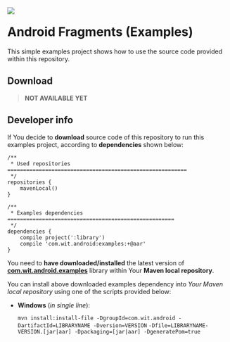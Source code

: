 <a href="http://www.android.com/">
<img align="left" src="http://github.wolf-itechnologies.com/images/wit/android/global/icons/wit_ic_android_examples_100.png" />
</a>

Android Fragments (Examples)
===============

This simple examples project shows how to use the source code provided within this repository.

## Download ##
> **NOT AVAILABLE YET**
<!--<a href="https://play.google.com/store/apps/details?id=com.wit.android.PACKAGE_NAME">
  <img alt="Get it on Google Play" src="https://developer.android.com/images/brand/en_generic_rgb_wo_45.png" />
</a>-->

## Developer info ##

If You decide to **download** source code of this repository to run this examples project, according to **dependencies** shown below:

	/**
	 * Used repositories =========================================================
	 */
	repositories {
	    mavenLocal()
	}
	
	/**
	 * Examples dependencies =====================================================
	 */
	dependencies {
	    compile project(':library')
	    compile 'com.wit.android:examples:+@aar'
	}

You need to **have downloaded/installed** the latest version of [**com.wit.android.examples**](https://github.com/Wolf-ITechnologies/maven_android_repository/tree/master/examples "Go to download page") library within Your **Maven local repository**.

You can install above downloaded examples dependency into _Your Maven local repository_ using one of the scripts provided below:

* <b>Windows</b> (<i>in single line</i>):

	``mvn install:install-file -DgroupId=com.wit.android -DartifactId=LIBRARYNAME -Dversion=VERSION``
	``-Dfile=LIBRARYNAME-VERSION.[jar|aar] -Dpackaging=[jar|aar] -DgeneratePom=true``